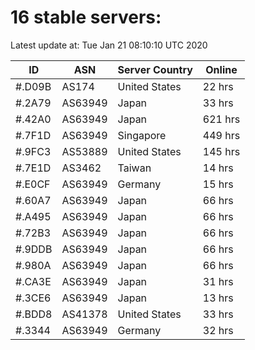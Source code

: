 # 16 stable servers:

Latest update at: Tue Jan 21 08:10:10 UTC 2020

| ID | ASN | Server Country | Online |
| -- | --- | -------------- | ------ |
| #.D09B | AS174 | United States | 22 hrs |
| #.2A79 | AS63949 | Japan | 33 hrs |
| #.42A0 | AS63949 | Japan | 621 hrs |
| #.7F1D | AS63949 | Singapore | 449 hrs |
| #.9FC3 | AS53889 | United States | 145 hrs |
| #.7E1D | AS3462 | Taiwan | 14 hrs |
| #.E0CF | AS63949 | Germany | 15 hrs |
| #.60A7 | AS63949 | Japan | 66 hrs |
| #.A495 | AS63949 | Japan | 66 hrs |
| #.72B3 | AS63949 | Japan | 66 hrs |
| #.9DDB | AS63949 | Japan | 66 hrs |
| #.980A | AS63949 | Japan | 66 hrs |
| #.CA3E | AS63949 | Japan | 31 hrs |
| #.3CE6 | AS63949 | Japan | 13 hrs |
| #.BDD8 | AS41378 | United States | 33 hrs |
| #.3344 | AS63949 | Germany | 32 hrs |

